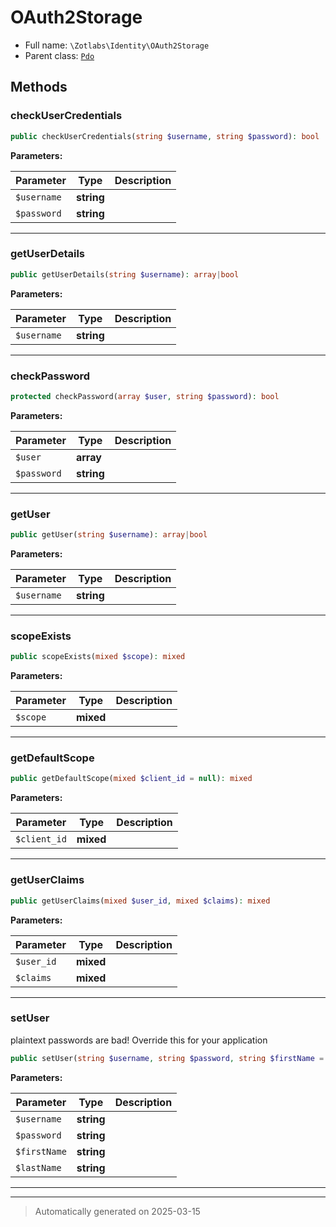 
# OAuth2Storage





* Full name: `\Zotlabs\Identity\OAuth2Storage`
* Parent class: [`Pdo`](../../OAuth2/Storage/Pdo.md)




## Methods


### checkUserCredentials



```php
public checkUserCredentials(string $username, string $password): bool
```








**Parameters:**

| Parameter | Type | Description |
|-----------|------|-------------|
| `$username` | **string** |  |
| `$password` | **string** |  |





***

### getUserDetails



```php
public getUserDetails(string $username): array|bool
```








**Parameters:**

| Parameter | Type | Description |
|-----------|------|-------------|
| `$username` | **string** |  |





***

### checkPassword



```php
protected checkPassword(array $user, string $password): bool
```








**Parameters:**

| Parameter | Type | Description |
|-----------|------|-------------|
| `$user` | **array** |  |
| `$password` | **string** |  |





***

### getUser



```php
public getUser(string $username): array|bool
```








**Parameters:**

| Parameter | Type | Description |
|-----------|------|-------------|
| `$username` | **string** |  |





***

### scopeExists



```php
public scopeExists(mixed $scope): mixed
```








**Parameters:**

| Parameter | Type | Description |
|-----------|------|-------------|
| `$scope` | **mixed** |  |





***

### getDefaultScope



```php
public getDefaultScope(mixed $client_id = null): mixed
```








**Parameters:**

| Parameter | Type | Description |
|-----------|------|-------------|
| `$client_id` | **mixed** |  |





***

### getUserClaims



```php
public getUserClaims(mixed $user_id, mixed $claims): mixed
```








**Parameters:**

| Parameter | Type | Description |
|-----------|------|-------------|
| `$user_id` | **mixed** |  |
| `$claims` | **mixed** |  |





***

### setUser

plaintext passwords are bad!  Override this for your application

```php
public setUser(string $username, string $password, string $firstName = null, string $lastName = null): bool
```








**Parameters:**

| Parameter | Type | Description |
|-----------|------|-------------|
| `$username` | **string** |  |
| `$password` | **string** |  |
| `$firstName` | **string** |  |
| `$lastName` | **string** |  |





***


***
> Automatically generated on 2025-03-15
